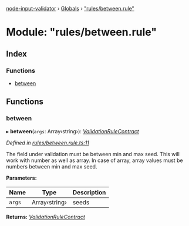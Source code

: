 [node-input-validator](../README.md) › [Globals](../globals.md) › ["rules/between.rule"](_rules_between_rule_.md)

# Module: "rules/between.rule"

## Index

### Functions

* [between](_rules_between_rule_.md#between)

## Functions

###  between

▸ **between**(`args`: Array‹string›): *[ValidationRuleContract](../interfaces/_contracts_.validationrulecontract.md)*

*Defined in [rules/between.rule.ts:11](https://github.com/bitnbytesio/node-input-validator/blob/f6990fa/src/rules/between.rule.ts#L11)*

The field under validation must be between min and max seed.
This will work with number as well as array.
In case of array, array values must be numbers between min and max seed.

**Parameters:**

Name | Type | Description |
------ | ------ | ------ |
`args` | Array‹string› | seeds  |

**Returns:** *[ValidationRuleContract](../interfaces/_contracts_.validationrulecontract.md)*

